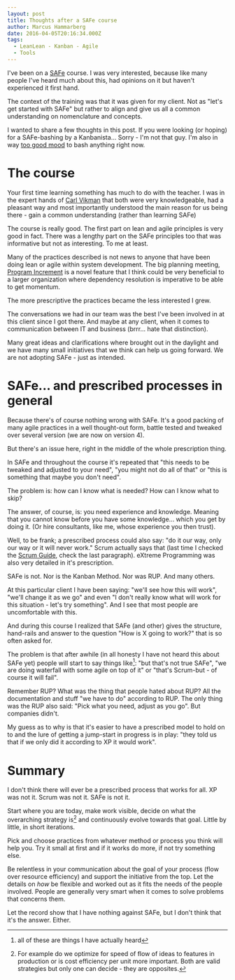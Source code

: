 ```yaml
---
layout: post
title: Thoughts after a SAFe course
author: Marcus Hammarberg
date: 2016-04-05T20:16:34.000Z
tags:
  - LeanLean - Kanban - Agile
  - Tools
---
```


I've been on a [SAFe](http://www.scaledagileframework.com/) course. I was very interested, because like many people I've heard much about this, had opinions on it but haven't experienced it first hand.

The context of the training was that it was given for my client. Not as "let's get started with SAFe" but rather to align and give us all a common understanding on nomenclature and concepts.

I wanted to share a few thoughts in this post. If you were looking (or hoping) for a SAFe-bashing by a Kanbanista... Sorry - I'm not that guy. I'm also in way [too good mood](/2016/04/brickell-key-award-i-am-nominated.html) to bash anything right now.

<!-- excerpt-end -->

# The course
Your first time learning something has much to do with the teacher. I was in the expert hands of [Carl Vikman](https://twitter.com/cvikman) that both were very knowledgeable, had a pleasant way and most importantly understood the main reason for us being there - gain a common understanding (rather than learning SAFe)

The course is really good. The first part on lean and agile principles is very good in fact. There was a lengthy part on the SAFe principles too that was informative but not as interesting. To me at least.

Many of the practices described is not news to anyone that have been doing lean or agile within system development. The big planning meeting, [Program Increment](http://www.scaledagileframework.com/pi-planning/) is a novel feature that I think could be very beneficial to a larger organization where dependency resolution is imperative to be able to get momentum.

The more prescriptive the practices became the less interested I grew.

The conversations we had in our team was the best I've been involved in at this client since I got there. And maybe at any client, when it comes to communication between IT and business (brrr... hate that distinction).

Many great ideas and clarifications where brought out in the daylight and we have many small initiatives that we think can help us going forward. We are not adopting SAFe - just as intended.

# SAFe... and prescribed processes in general
Because there's of course nothing wrong with SAFe. It's a good packing of many agile practices in a well thought-out form, battle tested and tweaked over several version (we are now on version 4).

But there's an issue here, right in the middle of the whole prescription thing.

In SAFe and throughout the course it's repeated that "this needs to be tweaked and adjusted to your need", "you might not do all of that" or "this is something that maybe you don't need".

The problem is: how can I know what is needed? How can I know what to skip?

The answer, of course, is: you need experience and knowledge. Meaning that you cannot know before you have some knowledge... which you get by doing it. (Or hire consultants, like me, whose experience you then trust).

Well, to be frank; a prescribed process could also say: "do it our way, only our way or it will never work." Scrum actually says that (last time I checked the [Scrum Guide](http://www.scrumguides.org/scrum-guide.html#endnote), check the last paragraph). eXtreme Programming was also very detailed in it's prescription.

SAFe is not. Nor is the Kanban Method. Nor was RUP. And many others.

At this particular client I have been saying: "we'll see how this will work", "we'll change it as we go" and even "I don't really know what will work for this situation - let's try something". And I see that most people are uncomfortable with this.

And during this course I realized that SAFe (and other) gives the structure, hand-rails and answer to the question "How is X going to work?" that is so often asked for.

The problem is that after awhile (in all honesty I have not heard this about SAFe yet) people will start to say things like[^1]: "but that's not true SAFe", "we are doing waterfall with some agile on top of it" or "that's Scrum-but - of course it will fail".

Remember RUP? What was the thing that people hated about RUP? All the documentation and stuff "we have to do" according to RUP. The only thing was the RUP also said: "Pick what you need, adjust as you go". But companies didn't.

My guess as to why is that it's easier to have a prescribed model to hold on to and the lure of getting a jump-start in progress is in play: "they told us that if we only did it according to XP it would work".

# Summary
I don't think there will ever be a prescribed process that works for all. XP was not it. Scrum was not it. SAFe is not it.

Start where you are today, make work visible, decide on what the overarching strategy is[^2] and continuously evolve towards that goal. Little by little, in short iterations.

Pick and choose practices from whatever method or process you think will help you. Try it small at first and if it works do more, if not try something else.

Be relentless in your communication about the goal of your process (flow over resource efficiency) and support the initiative from the top. Let the details on *how* be flexible and worked out as it fits the needs of the people involved. People are generally very smart when it comes to solve problems that concerns them.

Let the record show that I have nothing against SAFe, but I don't think that it's the answer. Either.

[^1]: all of these are things I have actually heard
[^2]: For example do we optimize for speed of flow of ideas to features in production or is cost efficiency per unit more important. Both are valid strategies but only one can decide - they are opposites.